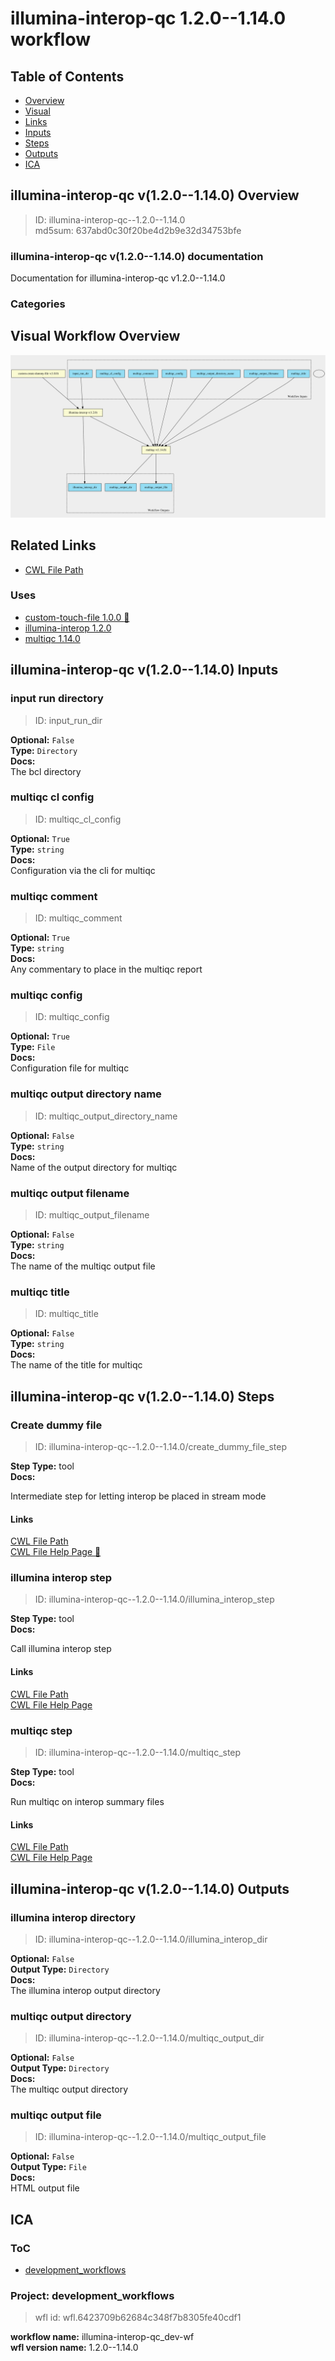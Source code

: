 
illumina-interop-qc 1.2.0--1.14.0 workflow
==========================================

## Table of Contents
  
- [Overview](#illumina-interop-qc-v120--1140-overview)  
- [Visual](#visual-workflow-overview)  
- [Links](#related-links)  
- [Inputs](#illumina-interop-qc-v120--1140-inputs)  
- [Steps](#illumina-interop-qc-v120--1140-steps)  
- [Outputs](#illumina-interop-qc-v120--1140-outputs)  
- [ICA](#ica)  


## illumina-interop-qc v(1.2.0--1.14.0) Overview



  
> ID: illumina-interop-qc--1.2.0--1.14.0  
> md5sum: 637abd0c30f20be4d2b9e32d34753bfe

### illumina-interop-qc v(1.2.0--1.14.0) documentation
  
Documentation for illumina-interop-qc v1.2.0--1.14.0

### Categories
  


## Visual Workflow Overview
  
[![illumina-interop-qc__1.2.0--1.14.0.svg](../../../../images/workflows/illumina-interop-qc/1.2.0--1.14.0/illumina-interop-qc__1.2.0--1.14.0.svg)](https://github.com/umccr/cwl-ica/raw/main/.github/catalogue/images/workflows/illumina-interop-qc/1.2.0--1.14.0/illumina-interop-qc__1.2.0--1.14.0.svg)
## Related Links
  
- [CWL File Path](../../../../../../workflows/illumina-interop-qc/1.2.0--1.14.0/illumina-interop-qc__1.2.0--1.14.0.cwl)  


### Uses
  
- [custom-touch-file 1.0.0 :construction:](../../../tools/custom-touch-file/1.0.0/custom-touch-file__1.0.0.md)  
- [illumina-interop 1.2.0](../../../tools/illumina-interop/1.2.0/illumina-interop__1.2.0.md)  
- [multiqc 1.14.0](../../../tools/multiqc/1.14.0/multiqc__1.14.0.md)  

  


## illumina-interop-qc v(1.2.0--1.14.0) Inputs

### input run directory



  
> ID: input_run_dir
  
**Optional:** `False`  
**Type:** `Directory`  
**Docs:**  
The bcl directory


### multiqc cl config



  
> ID: multiqc_cl_config
  
**Optional:** `True`  
**Type:** `string`  
**Docs:**  
Configuration via the cli for multiqc


### multiqc comment



  
> ID: multiqc_comment
  
**Optional:** `True`  
**Type:** `string`  
**Docs:**  
Any commentary to place in the multiqc report


### multiqc config



  
> ID: multiqc_config
  
**Optional:** `True`  
**Type:** `File`  
**Docs:**  
Configuration file for multiqc


### multiqc output directory name



  
> ID: multiqc_output_directory_name
  
**Optional:** `False`  
**Type:** `string`  
**Docs:**  
Name of the output directory for multiqc


### multiqc output filename



  
> ID: multiqc_output_filename
  
**Optional:** `False`  
**Type:** `string`  
**Docs:**  
The name of the multiqc output file


### multiqc title



  
> ID: multiqc_title
  
**Optional:** `False`  
**Type:** `string`  
**Docs:**  
The name of the title for multiqc

  


## illumina-interop-qc v(1.2.0--1.14.0) Steps

### Create dummy file


  
> ID: illumina-interop-qc--1.2.0--1.14.0/create_dummy_file_step
  
**Step Type:** tool  
**Docs:**
  
Intermediate step for letting interop be placed in stream mode

#### Links
  
[CWL File Path](../../../../../../tools/custom-touch-file/1.0.0/custom-touch-file__1.0.0.cwl)  
[CWL File Help Page :construction:](../../../tools/custom-touch-file/1.0.0/custom-touch-file__1.0.0.md)  


### illumina interop step


  
> ID: illumina-interop-qc--1.2.0--1.14.0/illumina_interop_step
  
**Step Type:** tool  
**Docs:**
  
Call illumina interop step

#### Links
  
[CWL File Path](../../../../../../tools/illumina-interop/1.2.0/illumina-interop__1.2.0.cwl)  
[CWL File Help Page](../../../tools/illumina-interop/1.2.0/illumina-interop__1.2.0.md)  


### multiqc step


  
> ID: illumina-interop-qc--1.2.0--1.14.0/multiqc_step
  
**Step Type:** tool  
**Docs:**
  
Run multiqc on interop summary files

#### Links
  
[CWL File Path](../../../../../../tools/multiqc/1.14.0/multiqc__1.14.0.cwl)  
[CWL File Help Page](../../../tools/multiqc/1.14.0/multiqc__1.14.0.md)  


## illumina-interop-qc v(1.2.0--1.14.0) Outputs

### illumina interop directory



  
> ID: illumina-interop-qc--1.2.0--1.14.0/illumina_interop_dir  

  
**Optional:** `False`  
**Output Type:** `Directory`  
**Docs:**  
The illumina interop output directory
  


### multiqc output directory



  
> ID: illumina-interop-qc--1.2.0--1.14.0/multiqc_output_dir  

  
**Optional:** `False`  
**Output Type:** `Directory`  
**Docs:**  
The multiqc output directory
  


### multiqc output file



  
> ID: illumina-interop-qc--1.2.0--1.14.0/multiqc_output_file  

  
**Optional:** `False`  
**Output Type:** `File`  
**Docs:**  
HTML output file
  

  


## ICA

### ToC
  
- [development_workflows](#project-development_workflows)  


### Project: development_workflows


> wfl id: wfl.6423709b62684c348f7b8305fe40cdf1  

  
**workflow name:** illumina-interop-qc_dev-wf  
**wfl version name:** 1.2.0--1.14.0  

  

